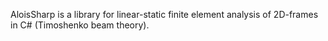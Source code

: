 AloisSharp is a library for linear-static finite element analysis of 2D-frames in C# (Timoshenko beam theory).
